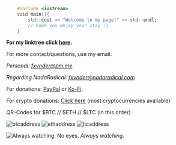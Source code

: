  <head>
    <link rel="shortcut icon" type="image/png" href="mhsymbol.png">
  </head>

```c++
    #include <iostream>
    void main(){
        std::cout << "Welcome to my page!" << std::endl;
        // hope you enjoy your stay :)
    }
```

**For my linktree click [here](https://linktr.ee/fxvnder).**

For more contact/questions, use my email:

_Personal: [fxvnder@pm.me](fxvnder@pm.me)_

_Regarding NadaRadical: [fxvnder@nadaradical.com](fxvnder@nadaradical.com)_

For donations: [PayPal](paypal.me/fxvnderofficial) or [Ko-Fi](https://ko-fi.com/fxvnder).

For crypto donations: [Click here](https://pastebin.com/V0aYTHL3) (most cryptocurrencies avaliable)

QR-Codes for $BTC // $ETH // $LTC (in this order)

![btcaddress](https://user-images.githubusercontent.com/50883050/111392906-6a8daa80-86af-11eb-9a51-28655490d0c4.png) ![ethaddress](https://user-images.githubusercontent.com/50883050/111393034-c0625280-86af-11eb-9735-d90fcffe7a7d.png) ![ltcaddress](https://user-images.githubusercontent.com/50883050/111392974-9577fe80-86af-11eb-9626-07eeca7f6588.png)

![Always watching. No eyes.](https://i.imgur.com/m8PGKEc.jpg)
_Always watching._
